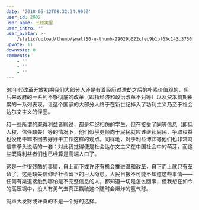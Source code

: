 ```yaml
---
date: '2018-05-12T08:32:34.905Z'
user_id: 2902
user_name: 三枝実里
user_intro: ''
user_avatar: >-
    /static/upload/thumb/small50-u-thumb-29029b622cfec9b1bf65c143c3750f0c7f3a82e521e4.png
upvote: 11
downvote: 0
comments:
    - ''
    - ''
    - ''
---
```


80年代改革开放初期我们大部分人还是有着经历过浩劫之后的朴素价值观的，但后来政府的一系列不够彻底的改革（即指经济和政治改革不对等）以及资本前期积累的一系列表现，让这个国家的大部分人终于在新世纪掉入了功利主义乃至于社会达尔文主义的怪圈。

和一些所谓的既得利益者聊过，都是年纪相仿的学生，但在接受了同等信息（即低人权、信任缺失）等的情况下，他们似乎更倾向于屁民就应该继续屁民，争取权益也没用干嘛不回去好好干工作这样的观点。同样地，对于利益博弈等他们也非常笃信拿拳头说话的一套：对此我觉得便是社会达尔文主义在中国社会中的萌芽，而这些既得利益者们也已经算是高端人口了。

这是一件很残酷的事情，自上而下或许还有机会推进温和改革，自下而上就只有革命了，这是缺失信仰给社会留下的巨大隐患。人民日报不可能不知道这些事情——任何有渠道接触到哪怕是不完整信息的人，都知道一切是怎么回事，但我想在如今的高压锅中，没人有勇气去真正戳破这个随时会爆炸的氢气球。

闷声大发财或许真的不是一个好的选择。
